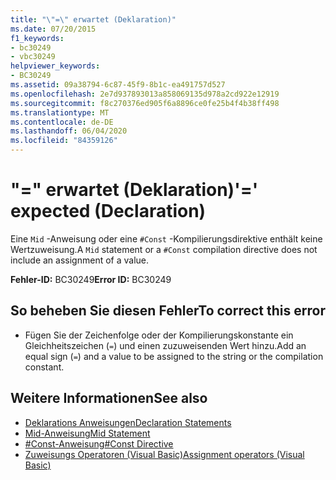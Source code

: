 ```yaml
---
title: "\"=\" erwartet (Deklaration)"
ms.date: 07/20/2015
f1_keywords:
- bc30249
- vbc30249
helpviewer_keywords:
- BC30249
ms.assetid: 09a38794-6c87-45f9-8b1c-ea491757d527
ms.openlocfilehash: 2e7d937893013a858069135d978a2cd922e12919
ms.sourcegitcommit: f8c270376ed905f6a8896ce0fe25b4f4b38ff498
ms.translationtype: MT
ms.contentlocale: de-DE
ms.lasthandoff: 06/04/2020
ms.locfileid: "84359126"
---
```

# <a name="-expected-declaration"></a><span data-ttu-id="3ac30-102">"=" erwartet (Deklaration)</span><span class="sxs-lookup"><span data-stu-id="3ac30-102">'=' expected (Declaration)</span></span>
<span data-ttu-id="3ac30-103">Eine `Mid` -Anweisung oder eine `#Const` -Kompilierungsdirektive enthält keine Wertzuweisung.</span><span class="sxs-lookup"><span data-stu-id="3ac30-103">A `Mid` statement or a `#Const` compilation directive does not include an assignment of a value.</span></span>  
  
 <span data-ttu-id="3ac30-104">**Fehler-ID:** BC30249</span><span class="sxs-lookup"><span data-stu-id="3ac30-104">**Error ID:** BC30249</span></span>  
  
## <a name="to-correct-this-error"></a><span data-ttu-id="3ac30-105">So beheben Sie diesen Fehler</span><span class="sxs-lookup"><span data-stu-id="3ac30-105">To correct this error</span></span>  
  
- <span data-ttu-id="3ac30-106">Fügen Sie der Zeichenfolge oder der Kompilierungskonstante ein Gleichheitszeichen (`=`) und einen zuzuweisenden Wert hinzu.</span><span class="sxs-lookup"><span data-stu-id="3ac30-106">Add an equal sign (`=`) and a value to be assigned to the string or the compilation constant.</span></span>  
  
## <a name="see-also"></a><span data-ttu-id="3ac30-107">Weitere Informationen</span><span class="sxs-lookup"><span data-stu-id="3ac30-107">See also</span></span>

- [<span data-ttu-id="3ac30-108">Deklarations Anweisungen</span><span class="sxs-lookup"><span data-stu-id="3ac30-108">Declaration Statements</span></span>](../programming-guide/language-features/statements.md#declaration-statements)
- [<span data-ttu-id="3ac30-109">Mid-Anweisung</span><span class="sxs-lookup"><span data-stu-id="3ac30-109">Mid Statement</span></span>](../language-reference/statements/mid-statement.md)
- [<span data-ttu-id="3ac30-110">#Const-Anweisung</span><span class="sxs-lookup"><span data-stu-id="3ac30-110">#Const Directive</span></span>](../language-reference/directives/const-directive.md)
- [<span data-ttu-id="3ac30-111">Zuweisungs Operatoren (Visual Basic)</span><span class="sxs-lookup"><span data-stu-id="3ac30-111">Assignment operators (Visual Basic)</span></span>](../language-reference/operators/assignment-operators.md)
